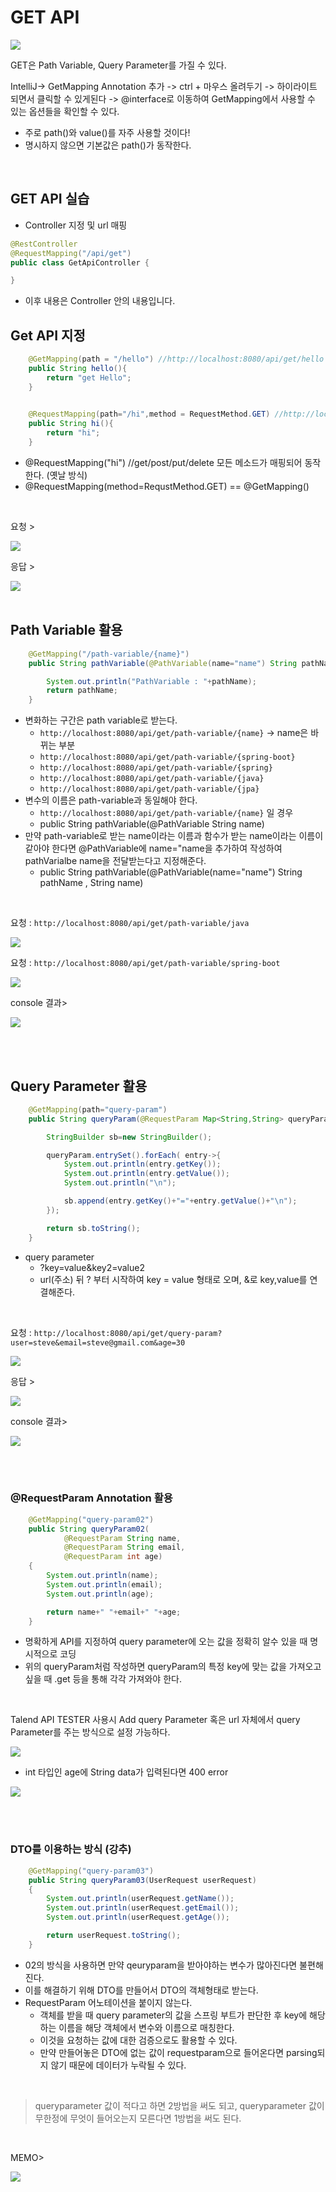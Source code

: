# GET API

<img src="./img/http_method.PNG">

GET은 Path Variable, Query Parameter를 가질 수 있다.

IntelliJ-> GetMapping Annotation 추가 -> ctrl + 마우스 올려두기 -> 하이라이트 되면서 클릭할 수 있게된다 -> @interface로 이동하여 GetMapping에서 사용할 수 있는 옵션들을 확인할 수 있다.
- 주로 path()와 value()를 자주 사용할 것이다!
- 명시하지 않으면 기본값은 path()가 동작한다.

<br>

## GET API 실습

- Controller 지정 및 url 매핑
```java
@RestController
@RequestMapping("/api/get")
public class GetApiController {

}
```
- 이후 내용은 Controller 안의 내용입니다.

## Get API 지정

```java
    @GetMapping(path = "/hello") //http://localhost:8080/api/get/hello
    public String hello(){
        return "get Hello";
    }

   
    @RequestMapping(path="/hi",method = RequestMethod.GET) //http://localhost:8080/api/get/hi
    public String hi(){
        return "hi";
    }
```
- @RequestMapping("hi") //get/post/put/delete 모든 메소드가 매핑되어 동작한다. (옛날 방식)
- @RequestMapping(method=RequstMethod.GET)  == @GetMapping()

<br>

요청 >

<img src="./img/getmapping_request.PNG">

응답 >

<img src="./img/getmapping_response.PNG">

<br>
<br>

## Path Variable 활용

```java
    @GetMapping("/path-variable/{name}")
    public String pathVariable(@PathVariable(name="name") String pathName /*, String name*/){

        System.out.println("PathVariable : "+pathName);
        return pathName;
    }
```

- 변화하는 구간은 path variable로 받는다.
  - `http://localhost:8080/api/get/path-variable/{name}` -> name은 바뀌는 부분
  - `http://localhost:8080/api/get/path-variable/{spring-boot}`
  - `http://localhost:8080/api/get/path-variable/{spring}`
  - `http://localhost:8080/api/get/path-variable/{java}`
  - `http://localhost:8080/api/get/path-variable/{jpa}`
- 변수의 이름은 path-variable과 동일해야 한다.
  - `http://localhost:8080/api/get/path-variable/{name}` 일 경우
  - public String pathVariable(@PathVariable String name)
- 만약 path-variable로 받는 name이라는 이름과 함수가 받는 name이라는 이름이 같아야 한다면 @PathVariable에 name="name을 추가하여 작성하여 pathVarialbe name을 전달받는다고 지정해준다.
  - public String pathVariable(@PathVariable(name="name") String pathName , String name)

<br>

요청 :  `http://localhost:8080/api/get/path-variable/java`

<img src="./img/path_variable_java.PNG">

요청 :  `http://localhost:8080/api/get/path-variable/spring-boot`

<img src="./img/path_variable_spring-boot.PNG">

console 결과>

<img src="./img/path_variable_console.PNG">


<br><br>


## Query Parameter 활용

```java
    @GetMapping(path="query-param")
    public String queryParam(@RequestParam Map<String,String> queryParam){

        StringBuilder sb=new StringBuilder();

        queryParam.entrySet().forEach( entry->{
            System.out.println(entry.getKey());
            System.out.println(entry.getValue());
            System.out.println("\n");

            sb.append(entry.getKey()+"="+entry.getValue()+"\n");
        });

        return sb.toString();
    }
```
- query parameter
  - ?key=value&key2=value2
  - url(주소) 뒤 ? 부터 시작하여 key = value 형태로 오며, &로 key,value를 연결해준다.


<br>

요청 :  `http://localhost:8080/api/get/query-param?user=steve&email=steve@gmail.com&age=30`

<img src="./img/query-param_request.PNG">

응답 >

<img src="./img/query-param_response.PNG">

console 결과>

<img src="./img/query-param-console.PNG">


<br><br>

### @RequestParam Annotation 활용

```java
    @GetMapping("query-param02")
    public String queryParam02(
            @RequestParam String name,
            @RequestParam String email,
            @RequestParam int age)
    {
        System.out.println(name);
        System.out.println(email);
        System.out.println(age);

        return name+" "+email+" "+age;
    }

```
- 명확하게 API를 지정하여 query parameter에 오는 값을 정확히 알수 있을 때 명시적으로 코딩
- 위의 queryParam처럼 작성하면 queryParam의 특정 key에 맞는 값을 가져오고 싶을 때 .get 등을 통해 각각 가져와야 한다.

<br>

Talend API TESTER 사용시 Add query Parameter 혹은 url 자체에서 query Parameter를 주는 방식으로 설정 가능하다.

<img src="./img/query-param02.PNG">

 <br>

- int 타입인 age에 String data가 입력된다면 400 error

<img src="./img/query-param02-400error.PNG">

<br><br>

### DTO를 이용하는 방식 (강추)

```java
    @GetMapping("query-param03")
    public String queryParam03(UserRequest userRequest)
    {
        System.out.println(userRequest.getName());
        System.out.println(userRequest.getEmail());
        System.out.println(userRequest.getAge());

        return userRequest.toString();
    }
```
- 02의 방식을 사용하면 만약 qeuryparam을 받아야하는 변수가 많아진다면 불편해진다.
- 이를 해결하기 위해 DTO를 만들어서 DTO의 객체형태로 받는다.
- RequestParam 어노테이션을 붙이지 않는다.
  - 객체를 받을 때 query parameter의 값을 스프링 부트가 판단한 후 key에 해당하는 이름을 해당 객체에서 변수와 이름으로 매칭한다.
  - 이것을 요청하는 값에 대한 검증으로도 활용할 수 있다.<br>
  - 만약 만들어놓은 DTO에 없는 값이 requestparam으로 들어온다면 parsing되지 않기 때문에 데이터가 누락될 수 있다.


<br>

>queryparameter 값이 적다고 하면 2방법을 써도 되고,
queryparameter 값이 무한정에 무엇이 들어오는지 모른다면 1방법을 써도 된다.

<br>

MEMO>

<img src="./img/annotation_get_api.PNG">
